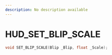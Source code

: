 ```yaml
---
description: No description available 
---
```


# HUD\_SET_BLIP_SCALE

```cpp
void SET_BLIP_SCALE(Blip _Blip, float _Scale);
```